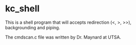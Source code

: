 # kc_shell

This is a shell program that will accepts redirection (<, >, >>), backgrounding and piping.

The cmdscan.c file was written by Dr. Maynard at UTSA.
